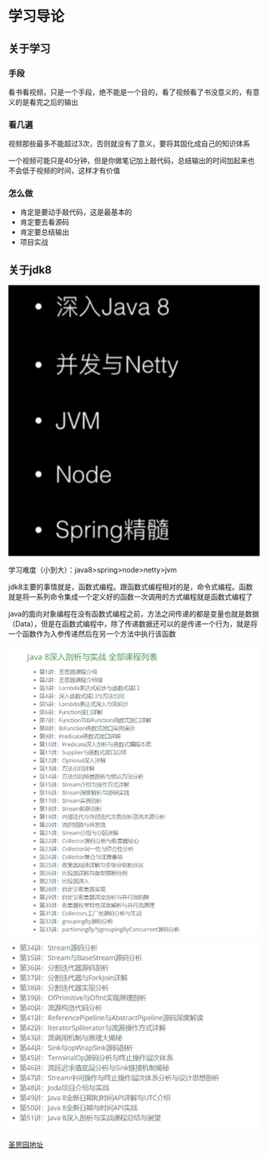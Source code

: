 # 学习导论

## 关于学习

### 手段

看书看视频，只是一个手段，绝不能是一个目的，看了视频看了书没意义的，有意义的是看完之后的输出

### 看几遍

视频那些最多不能超过3次，否则就没有了意义，要将其固化成自己的知识体系

一个视频可能只是40分钟，但是你做笔记加上敲代码，总结输出的时间加起来也不会低于视频的时间，这样才有价值

### 怎么做

- 肯定是要动手敲代码，这是最基本的
- 肯定要去看源码
- 肯定要总结输出
- 项目实战

## 关于jdk8

![1587564574956](1587564574956.png)

学习难度（小到大）：java8>spring>node>netty>jvm

jdk8主要的事情就是，函数式编程。跟函数式编程相对的是，命令式编程。函数就是将一系列命令集成一个定义好的函数一次调用的方式编程就是函数式编程了

java的面向对象编程在没有函数式编程之前，方法之间传递的都是变量也就是数据（Data），但是在函数式编程中，除了传递数据还可以的是传递一个行为，就是将一个函数作为入参传递然后在另一个方法中执行该函数

![1587568085865](1587568085865.png)

![1587568098131](1587568098131.png)

[圣思园地址](http://www.iprogramming.cn/jdk8.html)









